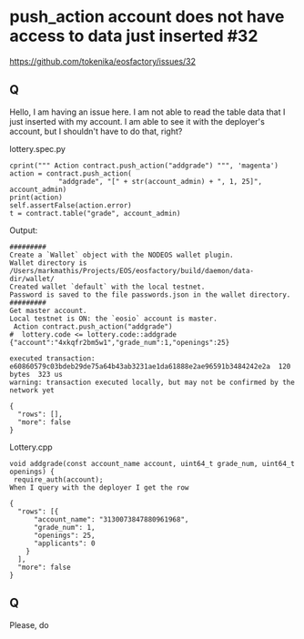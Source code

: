# push_action account does not have access to data just inserted #32

https://github.com/tokenika/eosfactory/issues/32

## Q

Hello, I am having an issue here. I am not able to read the table data that I just inserted with my account. I am able to see it with the deployer's account, but I shouldn't have to do that, right?

lottery.spec.py
```
cprint(""" Action contract.push_action("addgrade") """, 'magenta')
action = contract.push_action(
            "addgrade", "[" + str(account_admin) + ", 1, 25]", account_admin)
print(action)
self.assertFalse(action.error)
t = contract.table("grade", account_admin)
```
Output:
```
######### 
Create a `Wallet` object with the NODEOS wallet plugin.
Wallet directory is /Users/markmathis/Projects/EOS/eosfactory/build/daemon/data-dir/wallet/
Created wallet `default` with the local testnet.
Password is saved to the file passwords.json in the wallet directory.
######### 
Get master account.
Local testnet is ON: the `eosio` account is master.
 Action contract.push_action("addgrade") 
#  lottery.code <= lottery.code::addgrade       {"account":"4xkqfr2bm5w1","grade_num":1,"openings":25}

executed transaction: e60860579c03bdeb29de75a64b43ab3231ae1da61888e2ae96591b3484242e2a  120 bytes  323 us
warning: transaction executed locally, but may not be confirmed by the network yet

{
  "rows": [],
  "more": false
}
```
Lottery.cpp
```
void addgrade(const account_name account, uint64_t grade_num, uint64_t openings) {
 require_auth(account);
When I query with the deployer I get the row

{
  "rows": [{
      "account_name": "3130073847880961968",
      "grade_num": 1,
      "openings": 25,
      "applicants": 0
    }
  ],
  "more": false
}
```

## Q

Please, do 